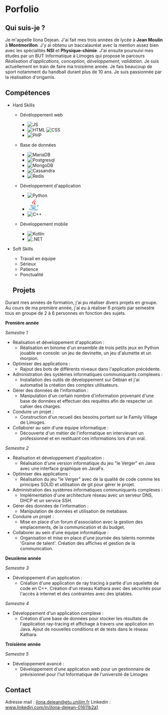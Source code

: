 # Porfolio

## Qui suis-je ?
Je m'appelle Ilona Dejean. J'ai fait mes trois années de lycée à **Jean Moulin** à **Montmorillon**. J'y ai obtenu un baccalauréat avec la mention assez bien avec les spécialités **NSI** et **Physique-chimie**. J'ai ensuite poursuivi mes études par un BUT Informatique à Limoges qui propose le parcours *Réalisation d'applications, conception, développement, validation*. Je suis actuellement en train de faire ma troisième année. 
Je fais beaucoup de sport notamment du handball durant plus de 10 ans. Je suis passionnée par la réalisation d'origamis. 


## Compétences 
- Hard Skills
  - Dévéloppement web
    - <img src="https://cdn.jsdelivr.net/gh/devicons/devicon@latest/icons/javascript/javascript-original.svg" alt="JS" width="40" height="40"/>
    - <img src="https://cdn.jsdelivr.net/gh/devicons/devicon@latest/icons/html5/html5-original.svg" alt="HTML" width="40" height="40"/> <img src="https://cdn.jsdelivr.net/gh/devicons/devicon@latest/icons/css3/css3-original.svg" alt="CSS" width="40" height="40"/>
    - <img src="https://cdn.jsdelivr.net/gh/devicons/devicon@latest/icons/php/php-original.svg" alt="PHP" width="40" height="40"/>
          
  - Base de données
     - <img src="https://cdn.jsdelivr.net/gh/devicons/devicon@latest/icons/mariadb/mariadb-original.svg" alt="MariaDB" width="40" height="40"/>
     - <img src="https://cdn.jsdelivr.net/gh/devicons/devicon@latest/icons/postgresql/postgresql-original.svg" alt="Postgresql" width="40" height="40" />
     - <img src="https://cdn.jsdelivr.net/gh/devicons/devicon@latest/icons/mongodb/mongodb-original.svg" alt="MongoDB" width="40" height="40"/>
     - <img src="https://cdn.jsdelivr.net/gh/devicons/devicon@latest/icons/cassandra/cassandra-original.svg" alt="Cassandra" width="40" height="40"/>
     - <img src="https://cdn.jsdelivr.net/gh/devicons/devicon@latest/icons/redis/redis-original.svg" alt="Redis" width="40" height="40"/>
          

  - Développement d'application 
    - <img src="https://cdn.jsdelivr.net/gh/devicons/devicon/icons/python/python-original.svg" alt="Python" width="40" height="40"/>
    - <img src="https://raw.githubusercontent.com/devicons/devicon/master/icons/java/java-original.svg" alt="Java" width="40" height="40"/>
    - <img src="https://cdn.jsdelivr.net/gh/devicons/devicon@latest/icons/cplusplus/cplusplus-original.svg" alt="C++" width="40" height="40"/>

  - Développement mobile
    - <img src="https://cdn.jsdelivr.net/gh/devicons/devicon@latest/icons/kotlin/kotlin-original.svg" alt="Kotlin" width="40" height="40"/>
    - <img src="https://cdn.jsdelivr.net/gh/devicons/devicon@latest/icons/dotnetcore/dotnetcore-original.svg" alt=".NET" width="40" height="40"/>
          
     
- Soft Skills
  - Travail en équipe
  - Sérieux
  - Patience
  - Ponctualité

  ## Projets
Durant mes années de formation, j'ai pu réaliser divers projets en groupe. Au cours de ma première année, j'ai eu à réaliser 6 projets par semestre tous en groupe de 2 à 6 personnes en fonction des sujets.

**Première année** 

*Semestre 1*
- Réalisation et développement d'application :
  - Réalisation en binome d'un ensemble de trois petits jeux en Python jouable en console: un jeu de devinette, un jeu d'alumette et un morpion. 
- Optimiser des applications :   
  - Rajout des bots de différents niveaux dans l'application précédente.
- Administration des systèmes informatiques communiquants complexes : 
  - Installation des outils de développement sur Débian et j'ai automatisé la création des comptes utilisateurs.
- Gérer des données de l'information : 
  - Manipulation d'un certain nombre d'information provenant d'une base de données et effectuer des requêtes afin de respecter un cahier des charges.
- Conduire un projet : 
  - Construction d'un recueil des besoins portant sur le Family Village de Limoges.
- Collaborer au sein d'une équipe informatique : 
  - Découverte d'un métier de l'informatique en intervievant un professionnel et en restituant ces informations lors d'un oral.

*Semestre 2*
- Réalisation et développement d'application :
  - Réalisation d'une version informatique du jeu "le Verger" en Java avec une interface graphique en JavaFx.
- Optimiser des applications :
  - Réalisation du jeu "le Verger" avec de la qualité de code comme les principes SOLID et utilisation de git pour gérer le projet.
- Administration des systèmes informatiques communiquants complexes :
  - Implémentation d'une architecture réseau avec un serveur DNS, DHCP et un service SSH.
- Gérer des données de l'information :
  - Manipulation de données et utilisation de metabase.
- Conduire un projet :
  - Mise en place d'un forum d'association avec la gestion des emplacements, de la communication et du budget.
- Collaborer au sein d'une équipe informatique :
  - Organisation et mise en place d'une journée des talents nommée 'Graine de talent'. Création des affiches et gestion de la communication.

  
**Deuxième année**  

*Semestre 3*
- Développement d'un application : 
  - Création d'une application de ray tracing à partie d'un squelette de code en C++. Création d'un réseau Kathara avec des sécurités pour l'accès à internet et des contraintes avec des iptables.

*Semestre 4*
- Développement d'un application complexe :
  - Création d'une base de données pour stocker les résultats de l'application ray-tracing et affichage à travers une application en Java. Ajout de nouvelles conditions et de tests dans le réseau Kathara.
 
**Troisième année**

*Semestre 5*
- Développement avancé :
  - Développement d'une application web pour un gestionnaire de prévisionnel pour l'iut Informatique de l'université de Limoges


## Contact
Adresse mail : ilona.dejean@etu.unilim.fr
Linkedin : www.linkedin.com/in/ilona-dejean-01611b2a1



